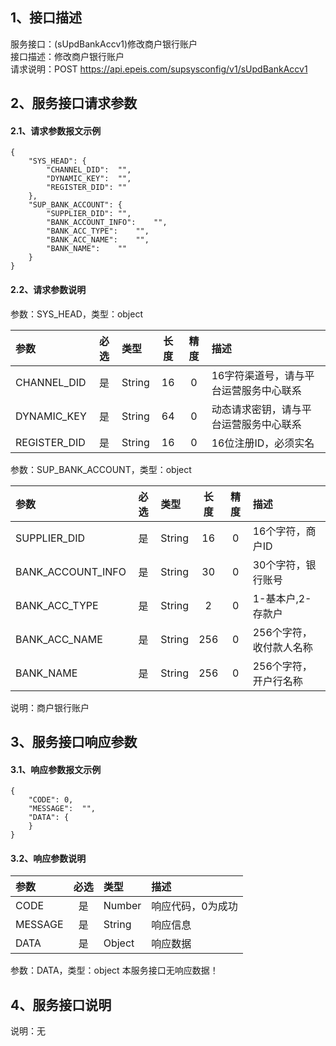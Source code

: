 ## 1、接口描述  
服务接口：(sUpdBankAccv1)修改商户银行账户  
接口描述：修改商户银行账户  
请求说明：POST https://api.epeis.com/supsysconfig/v1/sUpdBankAccv1  
  
## 2、服务接口请求参数  
#### 2.1、请求参数报文示例  
~~~  
{
	"SYS_HEAD":	{
		"CHANNEL_DID":	"",
		"DYNAMIC_KEY":	"",
		"REGISTER_DID":	""
	},
	"SUP_BANK_ACCOUNT":	{
		"SUPPLIER_DID":	"",
		"BANK_ACCOUNT_INFO":	"",
		"BANK_ACC_TYPE":	"",
		"BANK_ACC_NAME":	"",
		"BANK_NAME":	""
	}
}  
~~~  
#### 2.2、请求参数说明  
参数：SYS_HEAD，类型：object  
  
| 参数 | 必选 | 类型 | 长度 | 精度 | 描述 |  
| :----------------- | :----: | :-------- | :----: | :----: | :---------------- |  
| CHANNEL_DID | 是 | String | 16 | 0 | 16字符渠道号，请与平台运营服务中心联系 |  
| DYNAMIC_KEY | 是 | String | 64 | 0 | 动态请求密钥，请与平台运营服务中心联系 |  
| REGISTER_DID      |  是  | String   | 16 | 0 | 16位注册ID，必须实名 |  
  
参数：SUP_BANK_ACCOUNT，类型：object  
  
| 参数              | 必选 | 类型     | 长度 | 精度 | 描述             |  
| :----------------- | :----: | :-------- | :----: | :----: | :---------------- |  
| SUPPLIER_DID |  是  | String   | 16 | 0 | 16个字符，商户ID |  
| BANK_ACCOUNT_INFO |  是  | String   | 30 | 0 | 30个字符，银行账号 |  
| BANK_ACC_TYPE |  是  | String   | 2 | 0 | 1-基本户,2-存款户 |  
| BANK_ACC_NAME |  是  | String   | 256 | 0 | 256个字符，收付款人名称 |  
| BANK_NAME |  是  | String   | 256 | 0 | 256个字符，开户行名称 |  
  
说明：商户银行账户  
  
## 3、服务接口响应参数  
#### 3.1、响应参数报文示例  
~~~  
{
	"CODE":	0,
	"MESSAGE":	"",
	"DATA":	{
	}
}  
~~~  
#### 3.2、响应参数说明  
  
| 参数              | 必选 | 类型     | 描述             |  
| :----------------- | :----: | :-------- | :---------------- |  
| CODE | 是 | Number | 响应代码，0为成功 |  
| MESSAGE | 是 | String | 响应信息 |  
| DATA | 是 | Object | 响应数据 |  
  
参数：DATA，类型：object 本服务接口无响应数据！  
## 4、服务接口说明  
说明：无  
